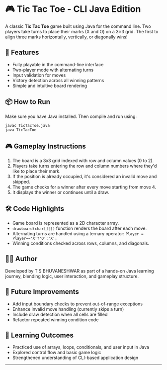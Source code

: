 # 🎮 Tic Tac Toe - CLI Java Edition

A classic **Tic Tac Toe** game built using Java for the command line. Two players take turns to place their marks (X and O) on a 3×3 grid. The first to align three marks horizontally, vertically, or diagonally wins!

## 🚀 Features

- Fully playable in the command-line interface
- Two-player mode with alternating turns
- Input validation for moves
- Victory detection across all winning patterns
- Simple and intuitive board rendering

## 📦 How to Run

Make sure you have Java installed. Then compile and run using:

```bash
javac TicTacToe.java
java TicTacToe
```

## 🎮 Gameplay Instructions

1. The board is a 3x3 grid indexed with row and column values (0 to 2).
2. Players take turns entering the row and column numbers where they'd like to place their mark.
3. If the position is already occupied, it's considered an invalid move and skipped.
4. The game checks for a winner after every move starting from move 4.
5. It displays the winner or continues until a draw.

## 🛠️ Code Highlights

- Game board is represented as a 2D character array.
- `drawboard(char[][])` function renders the board after each move.
- Alternating turns are handled using a ternary operator: `Player = Player=='X'?'O':'X';`
- Winning conditions checked across rows, columns, and diagonals.

## 👨‍💻 Author

Developed by T S BHUVANESHWAR as part of a hands-on Java learning journey, blending logic, user interaction, and gameplay structure.

## 📌 Future Improvements

- Add input boundary checks to prevent out-of-range exceptions
- Enhance invalid move handling (currently skips a turn)
- Include draw detection when all cells are filled
- Refactor repeated winning condition code

## 🧠 Learning Outcomes

- Practiced use of arrays, loops, conditionals, and user input in Java
- Explored control flow and basic game logic
- Strengthened understanding of CLI-based application design

---


